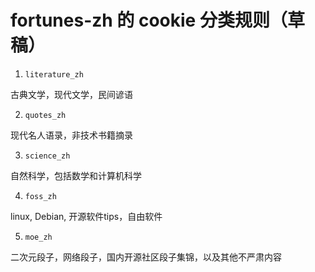 fortunes-zh 的 cookie 分类规则（草稿）
===

1. `literature_zh`

古典文学，现代文学，民间谚语

2. `quotes_zh`

现代名人语录，非技术书籍摘录

3. `science_zh`

自然科学，包括数学和计算机科学

4. `foss_zh`

linux, Debian, 开源软件tips，自由软件

5. `moe_zh`

二次元段子，网络段子，国内开源社区段子集锦，以及其他不严肃内容
